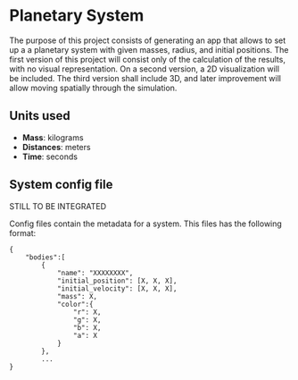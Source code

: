 # Planetary System

The purpose of this project consists of generating an app that allows to set up a a planetary system with given masses, radius, and initial positions. The first version of this project will consist only of the calculation of the results, with no visual representation. On a second version, a 2D visualization will be included. The third version shall include 3D, and later improvement will allow moving spatially through the simulation.

## Units used

* **Mass**: kilograms
* **Distances**: meters
* **Time**: seconds

## System config file

STILL TO BE INTEGRATED

Config files contain the metadata for a system. This files has the following format:

```
{
    "bodies":[
        {
            "name": "XXXXXXXX",
            "initial_position": [X, X, X],
            "initial_velocity": [X, X, X],
            "mass": X,
            "color":{
                "r": X,
                "g": X,
                "b": X,
                "a": X
            }
        },
        ...
}
```